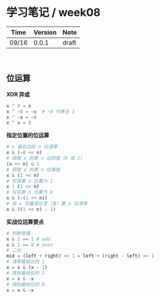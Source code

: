 # 学习笔记 / week08

|Time|Version|Note|
|---|---|---|
|09/16|0.0.1|draft|

</br>


## 位运算

**XOR 异或**

```python
x ^ 0 = x
x ^ ~0 = ~x  # ~0 代表全 1
x ^ ~x = ~0
x ^ x = 0
```

**指定位置的位运算**

```python
# x 最右边的 n 位清零
x & (~0 << n)
# 获取 x 的第 n 位的值（0 或 1）
(x >> n) & 1
# 获取 x 的第 n 位幂值
x & (1 << n)
# 仅将第 n 位置为 1
x | (1 << n)
# 仅将第 n 位置为 0
x & (~(1 << n))
# 将 x 的最高位至（含）第 n 位清零
x & ((1 << n) - 1)
```

**实战位运算要点**

```python
# 判断奇偶
x & 1 == 1 # odd
x & 1 == 0 # oven
# 二分
mid = (left + right) >> 1 = left + (right - left) >> 1
# 清零最低位的 1
x = x & (x - 1)
# 得到最低位的 1
x = x & -x
# 得到最低位的 0
x = x & ~x
```